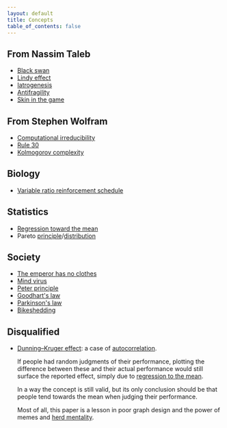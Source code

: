 ```yaml
---
layout: default
title: Concepts
table_of_contents: false
---
```


## From Nassim Taleb

- [Black swan](https://en.wikipedia.org/wiki/Black_swan_theory)
- [Lindy effect](https://en.wikipedia.org/wiki/Lindy_effect)
- [Iatrogenesis](https://en.wikipedia.org/wiki/Iatrogenesis)
- [Antifragility](https://en.wikipedia.org/wiki/Antifragility)
- [Skin in the game](<https://en.wikipedia.org/wiki/Skin_in_the_game_(phrase)>)

## From Stephen Wolfram

- [Computational irreducibility](https://en.wikipedia.org/wiki/Computational_irreducibility)
- [Rule 30](https://en.wikipedia.org/wiki/Rule_30)
- [Kolmogorov complexity](https://en.wikipedia.org/wiki/Kolmogorov_complexity)

## Biology

- [Variable ratio reinforcement schedule](https://en.wikipedia.org/wiki/Reinforcement)

## Statistics

- [Regression toward the mean](https://en.wikipedia.org/wiki/Regression_toward_the_mean)
- Pareto [principle](https://en.wikipedia.org/wiki/Pareto_principle)/[distribution](https://en.wikipedia.org/wiki/Pareto_distribution)

## Society

- [The emperor has no clothes](https://en.wikipedia.org/wiki/The_Emperor%27s_New_Clothes)
- [Mind virus](https://en.wikipedia.org/wiki/Viruses_of_the_Mind)
- [Peter principle](https://en.wikipedia.org/wiki/Peter_principle)
- [Goodhart's law](https://en.wikipedia.org/wiki/Goodhart%27s_law)
- [Parkinson's law](https://en.wikipedia.org/wiki/Parkinson%27s_law)
- [Bikeshedding](https://en.wikipedia.org/wiki/Law_of_triviality)

## Disqualified

- [Dunning–Kruger effect](https://en.wikipedia.org/wiki/Dunning–Kruger_effect): a case of [autocorrelation](https://economicsfromthetopdown.com/2022/04/08/the-dunning-kruger-effect-is-autocorrelation/).

  If people had random judgments of their performance, plotting the difference between these and their actual performance would still surface the reported effect, simply due to [regression to the mean](https://en.wikipedia.org/wiki/Regression_toward_the_mean).

  In a way the concept is still valid, but its only conclusion should be that people tend towards the mean when judging their performance.

  Most of all, this paper is a lesson in poor graph design and the power of memes and [herd mentality](https://en.wikipedia.org/wiki/Herd_mentality).
